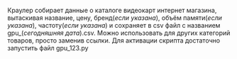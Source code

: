   Краулер собирает данные о каталоге видеокарт интернет магазина, вытаскивая название, цену, бренд(*если указана*), объём памяти(*если указана*), частоту(*если указана*) и сохраняет в csv файл с названием gpu_(*сегодняшняя дата*).csv. Можно использовать для других категорий товаров, просто заменив ссылки.
  Для активации скрипта достаточно запустить файл gpu_123.py  

